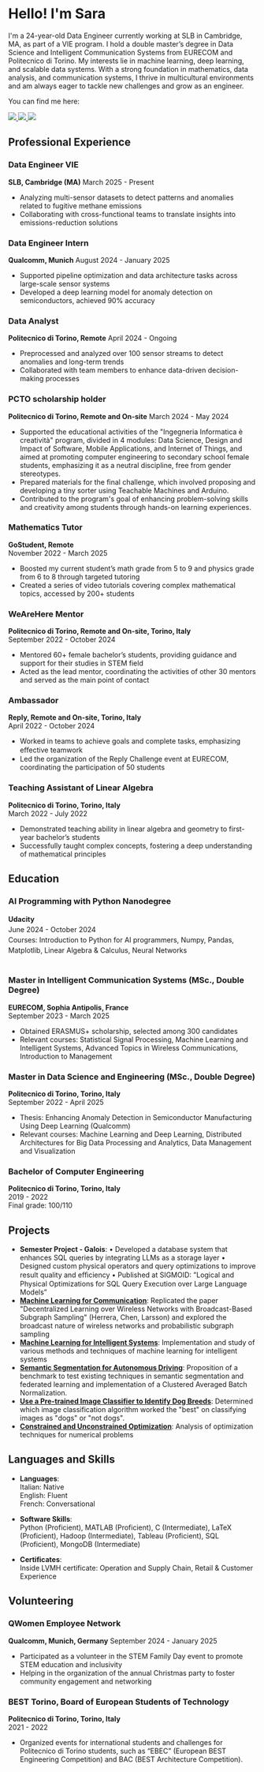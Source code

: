 # Hello! I'm Sara

I'm a 24-year-old Data Engineer currently working at SLB in Cambridge, MA, as part of a VIE program. I hold a double master’s degree in Data Science and Intelligent Communication Systems from EURECOM and Politecnico di Torino. My interests lie in machine learning, deep learning, and scalable data systems. With a strong foundation in mathematics, data analysis, and communication systems, I thrive in multicultural environments and am always eager to tackle new challenges and grow as an engineer.

You can find me here:

<p align="left">
  <a href="https://github.com/sararst">
    <img src="https://img.shields.io/badge/-GitHub-181717?&style=for-the-badge&logo=github&logoColor=white" />
  </a>
  <a href="https://www.linkedin.com/in/sara-rosato-2b5a81190/">
    <img src="https://img.shields.io/badge/-LinkedIn-0072b1?&style=for-the-badge&logo=linkedin&logoColor=white" />
  </a>
  <a href="mailto:sararosato.r@gmail.com">
    <img src="https://img.shields.io/badge/-Email-D14836?&style=for-the-badge&logo=gmail&logoColor=white" />
  </a>
</p>



## Professional Experience

### Data Engineer VIE
**SLB, Cambridge (MA)**
March 2025 - Present
- Analyzing multi-sensor datasets to detect patterns and anomalies related to fugitive methane emissions
- Collaborating with cross-functional teams to translate insights into emissions-reduction solutions

### Data Engineer Intern
**Qualcomm, Munich**
August 2024 - January 2025
- Supported pipeline optimization and data architecture tasks across large-scale sensor systems
- Developed a deep learning model for anomaly detection on semiconductors, achieved 90% accuracy

### Data Analyst
**Politecnico di Torino, Remote**
April 2024 - Ongoing
- Preprocessed and analyzed over 100 sensor streams to detect anomalies and long-term trends
- Collaborated with team members to enhance data-driven decision-making processes

### PCTO scholarship holder
**Politecnico di Torino, Remote and On-site**
March 2024 - May 2024
- Supported the educational activities of the "Ingegneria Informatica è creatività" program, divided in 4 modules: Data Science, Design and Impact of Software, Mobile Applications, and Internet of Things, and aimed at promoting computer engineering to secondary school female students, emphasizing it as a neutral discipline, free from gender stereotypes.
- Prepared materials for the final challenge, which involved proposing and developing a tiny sorter using Teachable Machines and Arduino.
- Contributed to the program's goal of enhancing problem-solving skills and creativity among students through hands-on learning experiences.

### Mathematics Tutor
**GoStudent, Remote**  
November 2022 - March 2025  
- Boosted my current student’s math grade from 5 to 9 and physics grade from 6 to 8 through targeted tutoring
- Created a series of video tutorials covering complex mathematical topics, accessed by 200+ students

### WeAreHere Mentor
**Politecnico di Torino, Remote and On-site, Torino, Italy**  
September 2022 - October 2024  
- Mentored 60+ female bachelor’s students, providing guidance and support for their studies in STEM field
- Acted as the lead mentor, coordinating the activities of other 30 mentors and served as the main point of contact

### Ambassador
**Reply, Remote and On-site, Torino, Italy**  
April 2022 - October 2024  
- Worked in teams to achieve goals and complete tasks, emphasizing eﬀective teamwork
- Led the organization of the Reply Challenge event at EURECOM, coordinating the participation of 50 students

### Teaching Assistant of Linear Algebra
**Politecnico di Torino, Torino, Italy**  
March 2022 - July 2022  
- Demonstrated teaching ability in linear algebra and geometry to first-year bachelor’s students
- Successfully taught complex concepts, fostering a deep understanding of mathematical principles


## Education

### AI Programming with Python Nanodegree
<div style="line-height: 1.5;"><strong>Udacity</strong><br>June 2024 - October 2024<br>Courses: Introduction to Python for AI programmers, Numpy, Pandas, Matplotlib, Linear Algebra & Calculus, Neural Networks</div><br>


### Master in Intelligent Communication Systems (MSc., Double Degree)
**EURECOM, Sophia Antipolis, France**  
September 2023 - March 2025  
- Obtained ERASMUS+ scholarship, selected among 300 candidates
- Relevant courses: Statistical Signal Processing, Machine Learning and Intelligent Systems, Advanced Topics in Wireless Communications, Introduction to Management

### Master in Data Science and Engineering (MSc., Double Degree)
**Politecnico di Torino, Torino, Italy**  
September 2022 - April 2025
- Thesis: Enhancing Anomaly Detection in Semiconductor Manufacturing Using Deep Learning (Qualcomm)
- Relevant courses: Machine Learning and Deep Learning, Distributed Architectures for Big Data Processing and Analytics, Data Management and Visualization

### Bachelor of Computer Engineering
**Politecnico di Torino, Torino, Italy**  
2019 - 2022  
Final grade: 100/110

## Projects
- **Semester Project - Galois**:
• Developed a database system that enhances SQL queries by integrating LLMs as a storage layer
• Designed custom physical operators and query optimizations to improve result quality and eﬃciency
• Published at SIGMOID: ”Logical and Physical Optimizations for SQL Query Execution over Large Language Models”
- **[Machine Learning for Communication](https://github.com/sararst/Malcom/tree/main/Project)**: Replicated the paper "Decentralized Learning over Wireless Networks with Broadcast-Based Subgraph Sampling" (Herrera, Chen, Larsson) and explored the broadcast nature of wireless networks and probabilistic subgraph sampling
- **[Machine Learning for Intelligent Systems](https://github.com/sararst/Malis)**: Implementation and study of various methods and techniques of machine learning for intelligent systems
- **[Semantic Segmentation for Autonomous Driving](https://github.com/sararst/MLDL23-FL-project)**: Proposition of a benchmark to test existing techniques in semantic segmentation and federated learning and implementation of a Clustered Averaged Batch Normalization.
- **[Use a Pre-trained Image Classifier to Identify Dog Breeds](https://github.com/sararst/Use-a-Pre-trained-Image-Classifier-to-Identify-Dog-Breeds)**: Determined which image classification algorithm worked the "best" on classifying images as "dogs" or "not dogs".
- **[Constrained and Unconstrained Optimization](https://github.com/sararst/Numerical-optimization-for-large-scale-problems)**: Analysis of optimization techniques for numerical problems 

## Languages and Skills
- **Languages**:  
  Italian: Native  
  English: Fluent  
  French: Conversational

- **Software Skills**:  
  Python (Proficient), MATLAB (Proficient), C (Intermediate), LaTeX (Proficient), Hadoop (Intermediate), Tableau (Proficient), SQL (Proficient), MongoDB (Intermediate)

- **Certificates**:  
  Inside LVMH certificate: Operation and Supply Chain, Retail & Customer Experience

## Volunteering

### QWomen Employee Network
**Qualcomm, Munich, Germany**
September 2024 - January 2025
- Participated as a volunteer in the STEM Family Day event to promote STEM education and inclusivity
- Helping in the organization of the annual Christmas party to foster community engagement and networking
  
### BEST Torino, Board of European Students of Technology
**Politecnico di Torino, Torino, Italy**  
2021 - 2022
- Organized events for international students and challenges for Politecnico di Torino students, such as “EBEC” (European BEST Engineering Competition) and BAC (BEST Architecture Competition).
